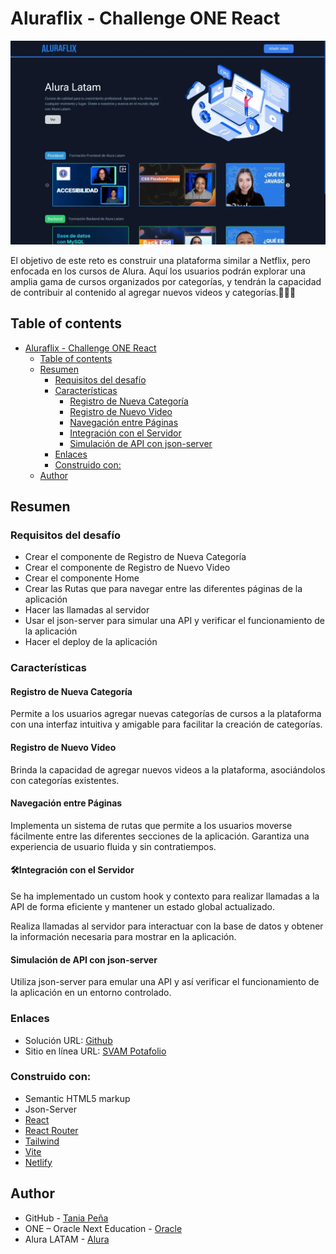 # Aluraflix - Challenge ONE React

![](./public/desktop.webp)

El objetivo de este reto es construir una plataforma similar a Netflix, pero enfocada en los cursos de Alura. Aquí los usuarios podrán explorar una amplia gama de cursos organizados por categorías, y tendrán la capacidad de contribuir al contenido al agregar nuevos videos y categorías.👨🏻‍🏫

## Table of contents

- [Aluraflix - Challenge ONE React](#aluraflix---challenge-one-react)
  - [Table of contents](#table-of-contents)
  - [Resumen](#resumen)
    - [Requisitos del desafío](#requisitos-del-desafío)
    - [Características](#características)
      - [Registro de Nueva Categoría](#registro-de-nueva-categoría)
      - [Registro de Nuevo Video](#registro-de-nuevo-video)
      - [Navegación entre Páginas](#navegación-entre-páginas)
      - [Integración con el Servidor](#integración-con-el-servidor)
      - [Simulación de API con json-server](#simulación-de-api-con-json-server)
    - [Enlaces](#enlaces)
    - [Construido con:](#construido-con)
  - [Author](#author)

## Resumen

### Requisitos del desafío

- Crear el componente de Registro de Nueva Categoría
- Crear el componente de Registro de Nuevo Video
- Crear el componente Home
- Crear las Rutas que para navegar entre las diferentes páginas de la aplicación
- Hacer las llamadas al servidor
- Usar el json-server para simular una API y verificar el funcionamiento de la aplicación
- Hacer el deploy de la aplicación

### Características

#### Registro de Nueva Categoría

Permite a los usuarios agregar nuevas categorías de cursos a la plataforma con una interfaz intuitiva y amigable para facilitar la creación de categorías.

#### Registro de Nuevo Video

Brinda la capacidad de agregar nuevos videos a la plataforma, asociándolos con categorías existentes.

#### Navegación entre Páginas

Implementa un sistema de rutas que permite a los usuarios moverse fácilmente entre las diferentes secciones de la aplicación.
Garantiza una experiencia de usuario fluida y sin contratiempos.

#### 🛠Integración con el Servidor

Se ha implementado un custom hook y contexto para realizar llamadas a la API de forma eficiente y mantener un estado global actualizado.

Realiza llamadas al servidor para interactuar con la base de datos y obtener la información necesaria para mostrar en la aplicación.

#### Simulación de API con json-server

Utiliza json-server para emular una API y así verificar el funcionamiento de la aplicación en un entorno controlado.

### Enlaces

- Solución URL: [Github](https://github.com/StalinAM/aluraflix.git)
- Sitio en línea URL: [SVAM Potafolio](https://svam-aluraflix.netlify.app/)

### Construido con:

- Semantic HTML5 markup
- Json-Server
- [React](https://react.dev/)
- [React Router](https://reactrouter.com/en/main)
- [Tailwind](https://tailwindcss.com/)
- [Vite](https://vitejs.dev/)
- [Netlify](https://www.netlify.com/)

## Author

- GitHub - [Tania Peña](https://github.com/tania524)
- ONE – Oracle Next Education - [Oracle](https://www.oracle.com/lad/education/oracle-next-education/)
- Alura LATAM - [Alura](https://www.aluracursos.com/)
